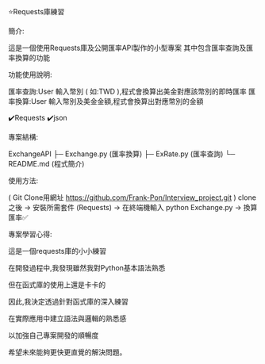 ⭐Requests庫練習

簡介:

這是一個使用Requests庫及公開匯率API製作的小型專案
其中包含匯率查詢及匯率換算的功能

功能使用說明:

匯率查詢:User 輸入幣別 ( 如:TWD ),程式會換算出美金對應該幣別的即時匯率
匯率換算:User 輸入幣別及美金金額,程式會換算出對應幣別的金額

✔️Requests  ✔️json 

專案結構:

ExchangeAPI
    ├─ Exchange.py (匯率換算)
    ├─ ExRate.py (匯率查詢)
    └─ README.md (程式簡介)

使用方法:

( Git Clone用網址 https://github.com/Frank-Pon/Interview_project.git ) clone之後 -> 安裝所需套件 (Requests) -> 在終端機輸入 python Exchange.py -> 換算匯率✅


專案學習心得:

這是一個requests庫的小小練習

在開發過程中,我發現雖然我對Python基本語法熟悉

但在函式庫的使用上還是卡卡的

因此,我決定透過針對函式庫的深入練習

在實際應用中建立語法與邏輯的熟悉感

以加強自己專案開發的順暢度

希望未來能夠更快更直覺的解決問題。